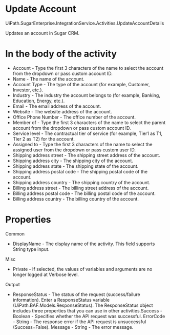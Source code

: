 ﻿# Update Account

UiPath.SugarEnterprise.IntegrationService.Activities.UpdateAccountDetails

Updates an account in Sugar CRM.

# In the body of the activity

* Account - Type the first 3 characters of the name to select the account from the dropdown or pass custom account ID.
* Name - The name of the account.
* Account Type - The type of the account (for example, Customer, Investor, etc.).
* Industry - The industry the account belongs to (for example, Banking, Education, Energy, etc.).
* Email - The email address of the account.
* Website - The website address of the account.
* Office Phone Number - The office number of the account.
* Member of - Type the first 3 characters of the name to select the parent account from the dropdown or pass custom account ID.
* Service level - The contractual tier of service (for example, Tier1 as T1, Tier 2 as T2) for the account.
* Assigned to - Type the first 3 characters of the name to select the assigned user from the dropdown or pass custom user ID.
* Shipping address street - The shipping street address of the account.
* Shipping address city - The shipping city of the account.
* Shipping address state - The shipping state of the account.
* Shipping address postal code - The shipping postal code of the account.
* Shipping address country - The shipping country of the account.
* Billing address street - The billing street address of the account.
* Billing address postal code - The billing postal code of the account.
* Billing address country - The billing country of the account.

# Properties

Common

* DisplayName - The display name of the activity. This field supports String type input.

Misc

* Private - If selected, the values of variables and arguments are no longer logged at Verbose level.

Output

* ResponseStatus - The status of the request (success/failure information). Enter a ResponseStatus variable (UiPath.BAF.Models.ResponseStatus). The ResponseStatus object includes three properties that you can use in other activities.Success - Boolean - Specifies whether the API request was successful. ErrorCode - String - The response error if the API request is unsuccessful (Success=False). Message - String - The error message.
